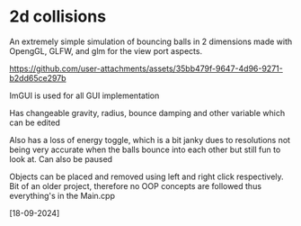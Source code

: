 # 2d collisions

An extremely simple simulation of bouncing balls in 2 dimensions made with OpengGL, GLFW, and glm for the view port aspects.



https://github.com/user-attachments/assets/35bb479f-9647-4d96-9271-b2dd65ce297b



ImGUI is used for all GUI implementation

Has changeable gravity, radius, bounce damping and other variable which can be edited

Also has a loss of energy toggle, which is a bit janky dues to resolutions not being very accurate when the balls bounce into each other but still fun to look at.
Can also be paused

Objects can be placed and removed using left and right click respectively.
Bit of an older project, therefore no OOP concepts are followed thus everything's in the Main.cpp

[18-09-2024]
